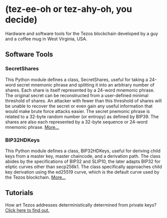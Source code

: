 # (tez-ee-oh or tez-ahy-oh, you decide) 

Hardware and software tools for the Tezos blockchain developed by a guy and a coffee mug in West Virginia, USA. 

## Software Tools

### SecretShares

This Python module defines a class, SecretShares, useful for taking a 24-word secret mnemonic phrase and splitting it into an arbitrary number of shares. Each share is itself represented by a 24-word mnemonic phrase. The original secret can be reconstructed from a user-defined minimal threshold of shares. An attacker with fewer than this threshold of shares will be unable to recover the secret or even gain any useful information that would make brute force attacks easier. The secret pnemonic phrase is related to a 32-byte random number (or entropy) as defined by BIP39. The shares are also each represented by a 32-byte sequence or 24-word mnemonic phrase. [More...](pages/secretshares.md)

### BIP32HDKeys

This Python module defines a class, BIP32HDKeys, useful for deriving child keys from a master key, master chaincode, and a derivation path. The class abides by the specifications of BIP32 and SLIP10, the later adapts BIP32 for eliptic curves other than secp256k1. The class specifically approaches child key derivation using the ed25519 curve, which is the default curve used by the Tezos blockchain. [More...](pages/bip32hdkeys.md)

## Tutorials

How art Tezos addresses deterministically determined from private keys? [Click here to find out.](pages/tezos_crypt_intro.md)
